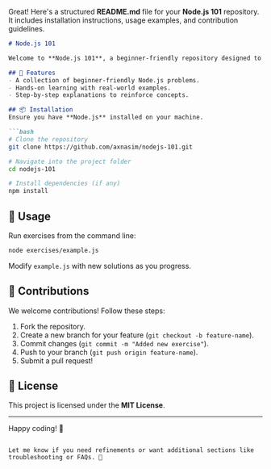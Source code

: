 Great! Here's a structured **README.md** file for your **Node.js 101** repository. It includes installation instructions, usage examples, and contribution guidelines.

```markdown
# Node.js 101

Welcome to **Node.js 101**, a beginner-friendly repository designed to help you learn the fundamentals of Node.js through practical coding exercises.

## 🚀 Features
- A collection of beginner-friendly Node.js problems.
- Hands-on learning with real-world examples.
- Step-by-step explanations to reinforce concepts.

## 📦 Installation
Ensure you have **Node.js** installed on your machine.

```bash
# Clone the repository
git clone https://github.com/axnasim/nodejs-101.git

# Navigate into the project folder
cd nodejs-101

# Install dependencies (if any)
npm install
```

## 🏃 Usage
Run exercises from the command line:

```bash
node exercises/example.js
```

Modify `example.js` with new solutions as you progress.

## 🤝 Contributions
We welcome contributions! Follow these steps:

1. Fork the repository.
2. Create a new branch for your feature (`git checkout -b feature-name`).
3. Commit changes (`git commit -m "Added new exercise"`).
4. Push to your branch (`git push origin feature-name`).
5. Submit a pull request!

## 📝 License
This project is licensed under the **MIT License**.

---

Happy coding! 🎉
```

Let me know if you need refinements or want additional sections like troubleshooting or FAQs. 🚀

